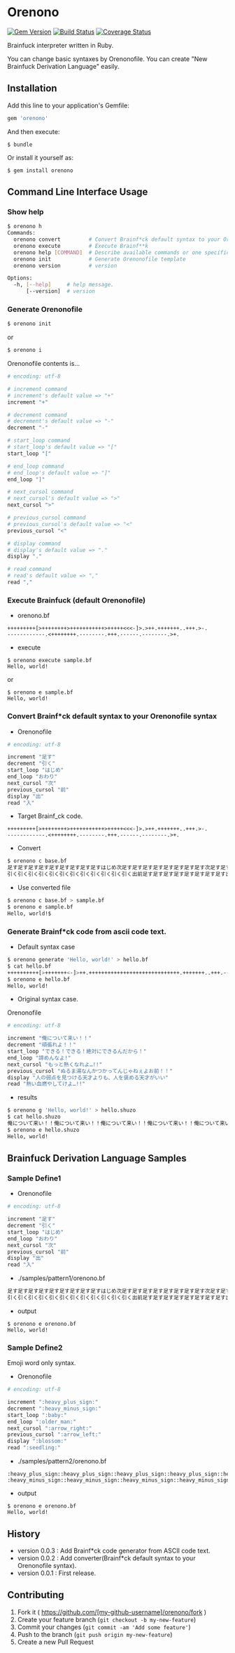 # Orenono

[![Gem Version](https://badge.fury.io/rb/orenono.svg)](http://badge.fury.io/rb/orenono)
[![Build Status](https://travis-ci.org/tbpgr/orenono.png?branch=master)](https://travis-ci.org/tbpgr/orenono)
[![Coverage Status](https://coveralls.io/repos/tbpgr/orenono/badge.png)](https://coveralls.io/r/tbpgr/orenono)

Brainfuck interpreter written in Ruby.

You can change basic syntaxes by Orenonofile.
You can create "New Brainfuck Derivation Language" easily.

## Installation

Add this line to your application's Gemfile:

```ruby
gem 'orenono'
```

And then execute:

    $ bundle

Or install it yourself as:

    $ gem install orenono

## Command Line Interface Usage

### Show help

~~~bash
$ orenono h
Commands:
  orenono convert         # Convert Brainf*ck default syntax to your Orenono...
  orenono execute         # Execute Brainf**k
  orenono help [COMMAND]  # Describe available commands or one specific command
  orenono init            # Generate Orenonofile template
  orenono version         # version

Options:
  -h, [--help]     # help message.
      [--version]  # version

~~~

### Generate Orenonofile

~~~bash
$ orenono init
~~~

or 

~~~bash
$ orenono i
~~~

Orenonofile contents is...  

~~~ruby
# encoding: utf-8

# increment command
# increment's default value => "+"
increment "+"

# decrement command
# decrement's default value => "-"
decrement "-"

# start_loop command
# start_loop's default value => "["
start_loop "["

# end_loop command
# end_loop's default value => "]"
end_loop "]"

# next_cursol command
# next_cursol's default value => ">"
next_cursol ">"

# previous_cursol command
# previous_cursol's default value => "<"
previous_cursol "<"

# display command
# display's default value => "."
display "."

# read command
# read's default value => ","
read ","
~~~

### Execute Brainfuck (default Orenonofile)

* orenono.bf

~~~
+++++++++[>++++++++>+++++++++++>+++++<<<-]>.>++.+++++++..+++.>-.
------------.<++++++++.--------.+++.------.--------.>+.
~~~

* execute

~~~
$ orenono execute sample.bf
Hello, world!
~~~

or

~~~
$ orenono e sample.bf
Hello, world!
~~~

### Convert Brainf*ck default syntax to your Orenonofile syntax

* Orenonofile

~~~ruby
# encoding: utf-8

increment "足す"
decrement "引く"
start_loop "はじめ"
end_loop "おわり"
next_cursol "次"
previous_cursol "前"
display "出"
read "入"
~~~

* Target Brainf_ck code.

~~~brainfuck
+++++++++[>++++++++>+++++++++++>+++++<<<-]>.>++.+++++++..+++.>-.
------------.<++++++++.--------.+++.------.--------.>+.
~~~

* Convert

~~~bash
$ orenono c base.bf
足す足す足す足す足す足す足す足す足すはじめ次足す足す足す足す足す足す足す足す次足す足す足す足す足す足す足す足す足す足す足す次足す足す足す足す足す前前前引くおわり次出次足す足す出足す足す足す足す足す足す足す出出足す足す足す出次引く出
引く引く引く引く引く引く引く引く引く引く引く引く出前足す足す足す足す足す足す足す足す出引く引く引く引く引く引く引く引く出足す足す足す出引く引く引く引く引く引く出引く引く引く引く引く引く引く引く出次足す出
~~~

* Use converted file

~~~bash
$ orenono c base.bf > sample.bf
$ orenono e sample.bf
Hello, world!$
~~~

### Generate Brainf*ck code from ascii code text.

* Default syntax case

~~~bash
$ orenono generate 'Hello, world!' > hello.bf
$ cat hello.bf
++++++++++[>+++++++<-]>++.+++++++++++++++++++++++++++++.+++++++..+++.-------------------------------------------------------------------.------------.+++++++++++++++++++++++++++++++++++++++++++++++++++++++++++++++++++++++++++++++++++++++.--------.+++.------.--------.-------------------------------------------------------------------.
$ orenono e hello.bf
Hello, world!
~~~

* Original syntax case.

Orenonofile

~~~ruby
# encoding: utf-8

increment "俺について来い！！"
decrement "頑張れよ！！"
start_loop "できる！できる！絶対にできるんだから！"
end_loop "諦めんなよ!"
next_cursol "もっと熱くなれよ…!!"
previous_cursol "ぬるま湯なんかつかってんじゃねぇよお前！！"
display "人の弱点を見つける天才よりも、人を褒める天才がいい"
read "熱い血燃やしてけよ…!!"
~~~

* results

~~~bash
$ orenono g 'Hello, world!' > hello.shuzo
$ cat hello.shuzo
俺について来い！！俺について来い！！俺について来い！！俺について来い！！俺について来い！！俺について来い！！俺について来い！！俺について来い！！俺について来い！！俺について来 い！！できる！できる！絶対にできるんだから！もっと熱くなれよ…!!俺について来い！！俺について来い！！俺について来い！！俺について来い！！俺について来い！！俺について来い！！俺 について来い！！ぬるま湯なんかつかってんじゃねぇよお前！！頑張れよ！！諦めんなよ!もっと熱くなれよ…!!俺について来い！！俺について来い！！人の弱点を見つける天才よりも、人を褒める天才がいい俺について来い！！俺について来い！！俺について来い！！俺について来い！！俺について来い！！俺について来い！！俺について来い！！俺について来い！！俺について来い！！ 俺について来い！！俺について来い！！俺について来い！！俺について来い！！俺について来い！！俺について来い！！俺について来い！！俺について来い！！俺について来い！！俺について来 い！！俺について来い！！俺について来い！！俺について来い！！俺について来い！！俺について来い！！俺について来い！！俺について来い！！俺について来い！！俺について来い！！俺につ いて来い！！人の弱点を見つける天才よりも、人を褒める天才がいい俺について来い！！俺について来い！！俺について来い！！俺について来い！！俺について来い！！俺について来い！！俺に ついて来い！！人の弱点を見つける天才よりも、人を褒める天才がいい人の弱点を見つける天才よりも、人を褒める天才がいい俺について来い！！俺について来い！！俺について来い！！人の弱 点を見つける天才よりも、人を褒める天才がいい頑張れよ！！頑張れよ！！頑張れよ！！頑張れよ！！頑張れよ！！頑張れよ！！頑張れよ！！頑張れよ！！頑張れよ！！頑張れよ！！頑張れよ！ ！頑張れよ！！頑張れよ！！頑張れよ！！頑張れよ！！頑張れよ！！頑張れよ！！頑張れよ！！頑張れよ！！頑張れよ！！頑張れよ！！頑張れよ！！頑張れよ！！頑張れよ！！頑張れよ！！頑張 れよ！！頑張れよ！！頑張れよ！！頑張れよ！！頑張れよ！！頑張れよ！！頑張れよ！！頑張れよ！！頑張れよ！！頑張れよ！！頑張れよ！！頑張れよ！！頑張れよ！！頑張れよ！！頑張れよ！ ！頑張れよ！！頑張れよ！！頑張れよ！！頑張れよ！！頑張れよ！！頑張れよ！！頑張れよ！！頑張れよ！！頑張れよ！！頑張れよ！！頑張れよ！！頑張れよ！！頑張れよ！！頑張れよ！！頑張 れよ！！頑張れよ！！頑張れよ！！頑張れよ！！頑張れよ！！頑張れよ！！頑張れよ！！頑張れよ！！頑張れよ！！頑張れよ！！頑張れよ！！頑張れよ！！頑張れよ！！人の弱点を見つける天才 よりも、人を褒める天才がいい頑張れよ！！頑張れよ！！頑張れよ！！頑張れよ！！頑張れよ！！頑張れよ！！頑張れよ！！頑張れよ！！頑張れよ！！頑張れよ！！頑張れよ！！頑張れよ！！人 の弱点を見つける天才よりも、人を褒める天才がいい俺について来い！！俺について来い！！俺について来い！！俺について来い！！俺について来い！！俺について来い！！俺について来い！！ 俺について来い！！俺について来い！！俺について来い！！俺について来い！！俺について来い！！俺について来い！！俺について来い！！俺について来い！！俺について来い！！俺について来 い！！俺について来い！！俺について来い！！俺について来い！！俺について来い！！俺について来い！！俺について来い！！俺について来い！！俺について来い！！俺について来い！！俺につ いて来い！！俺について来い！！俺について来い！！俺について来い！！俺について来い！！俺について来い！！俺について来い！！俺について来い！！俺について来い！！俺について来い！！ 俺について来い！！俺について来い！！俺について来い！！俺について来い！！俺について来い！！俺について来い！！俺について来い！！俺について来い！！俺について来い！！俺について来 い！！俺について来い！！俺について来い！！俺について来い！！俺について来い！！俺について来い！！俺について来い！！俺について来い！！俺について来い！！俺について来い！！俺につ いて来い！！俺について来い！！俺について来い！！俺について来い！！俺について来い！！俺について来い！！俺について来い！！俺について来い！！俺について来い！！俺について来い！！ 俺について来い！！俺について来い！！俺について来い！！俺について来い！！俺について来い！！俺について来い！！俺について来い！！俺について来い！！俺について来い！！俺について来 い！！俺について来い！！俺について来い！！俺について来い！！俺について来い！！俺について来い！！俺について来い！！俺について来い！！俺について来い！！俺について来い！！俺につ いて来い！！俺について来い！！俺について来い！！人の弱点を見つける天才よりも、人を褒める天才がいい頑張れよ！！頑張れよ！！頑張れよ！！頑張れよ！！頑張れよ！！頑張れよ！！頑張 れよ！！頑張れよ！！人の弱点を見つける天才よりも、人を褒める天才がいい俺について来い！！俺について来い！！俺について来い！！人の弱点を見つける天才よりも、人を褒める天才がいい 頑張れよ！！頑張れよ！！頑張れよ！！頑張れよ！！頑張れよ！！頑張れよ！！人の弱点を見つける天才よりも、人を褒める天才がいい頑張れよ！！頑張れよ！！頑張れよ！！頑張れよ！！頑張 れよ！！頑張れよ！！頑張れよ！！頑張れよ！！人の弱点を見つける天才よりも、人を褒める天才がいい頑張れよ！！頑張れよ！！頑張れよ！！頑張れよ！！頑張れよ！！頑張れよ！！頑張れよ ！！頑張れよ！！頑張れよ！！頑張れよ！！頑張れよ！！頑張れよ！！頑張れよ！！頑張れよ！！頑張れよ！！頑張れよ！！頑張れよ！！頑張れよ！！頑張れよ！！頑張れよ！！頑張れよ！！頑 張れよ！！頑張れよ！！頑張れよ！！頑張れよ！！頑張れよ！！頑張れよ！！頑張れよ！！頑張れよ！！頑張れよ！！頑張れよ！！頑張れよ！！頑張れよ！！頑張れよ！！頑張れよ！！頑張れよ ！！頑張れよ！！頑張れよ！！頑張れよ！！頑張れよ！！頑張れよ！！頑張れよ！！頑張れよ！！頑張れよ！！頑張れよ！！頑張れよ！！頑張れよ！！頑張れよ！！頑張れよ！！頑張れよ！！頑 張れよ！！頑張れよ！！頑張れよ！！頑張れよ！！頑張れよ！！頑張れよ！！頑張れよ！！頑張れよ！！頑張れよ！！頑張れよ！！頑張れよ！！頑張れよ！！頑張れよ！！頑張れよ！！頑張れよ ！！頑張れよ！！頑張れよ！！人の弱点を見つける天才よりも、人を褒める天才がいい
$ orenono e hello.shuzo
Hello, world!
~~~

## Brainfuck Derivation Language Samples

### Sample Define1

* Orenonofile

~~~ruby
# encoding: utf-8

increment "足す"
decrement "引く"
start_loop "はじめ"
end_loop "おわり"
next_cursol "次"
previous_cursol "前"
display "出"
read "入"
~~~

* ./samples/pattern1/orenono.bf

~~~ruby
足す足す足す足す足す足す足す足す足すはじめ次足す足す足す足す足す足す足す足す次足す足す足す足す足す足す足す足す足す足す足す次足す足す足す足す足す前前前引くおわり次出次足す足す出足す足す足す足す足す足す足す出出足す足す足す出次引く出
引く引く引く引く引く引く引く引く引く引く引く引く出前足す足す足す足す足す足す足す足す出引く引く引く引く引く引く引く引く出足す足す足す出引く引く引く引く引く引く出引く引く引く引く引く引く引く引く出次足す出
~~~

* output

~~~
$ orenono e orenono.bf
Hello, world!
~~~

### Sample Define2

Emoji word only syntax.

* Orenonofile

~~~ruby
# encoding: utf-8

increment ":heavy_plus_sign:"
decrement ":heavy_minus_sign:"
start_loop ":baby:"
end_loop ":older_man:"
next_cursol ":arrow_right:"
previous_cursol ":arrow_left:"
display ":blossom:"
read ":seedling:"
~~~

* ./samples/pattern2/orenono.bf

~~~
:heavy_plus_sign::heavy_plus_sign::heavy_plus_sign::heavy_plus_sign::heavy_plus_sign::heavy_plus_sign::heavy_plus_sign::heavy_plus_sign::heavy_plus_sign::baby::arrow_right::heavy_plus_sign::heavy_plus_sign::heavy_plus_sign::heavy_plus_sign::heavy_plus_sign::heavy_plus_sign::heavy_plus_sign::heavy_plus_sign::arrow_right::heavy_plus_sign::heavy_plus_sign::heavy_plus_sign::heavy_plus_sign::heavy_plus_sign::heavy_plus_sign::heavy_plus_sign::heavy_plus_sign::heavy_plus_sign::heavy_plus_sign::heavy_plus_sign::arrow_right::heavy_plus_sign::heavy_plus_sign::heavy_plus_sign::heavy_plus_sign::heavy_plus_sign::arrow_left::arrow_left::arrow_left::heavy_minus_sign::older_man::arrow_right::blossom::arrow_right::heavy_plus_sign::heavy_plus_sign::blossom::heavy_plus_sign::heavy_plus_sign::heavy_plus_sign::heavy_plus_sign::heavy_plus_sign::heavy_plus_sign::heavy_plus_sign::blossom::blossom::heavy_plus_sign::heavy_plus_sign::heavy_plus_sign::blossom::arrow_right::heavy_minus_sign::blossom:
:heavy_minus_sign::heavy_minus_sign::heavy_minus_sign::heavy_minus_sign::heavy_minus_sign::heavy_minus_sign::heavy_minus_sign::heavy_minus_sign::heavy_minus_sign::heavy_minus_sign::heavy_minus_sign::heavy_minus_sign::blossom::arrow_left::heavy_plus_sign::heavy_plus_sign::heavy_plus_sign::heavy_plus_sign::heavy_plus_sign::heavy_plus_sign::heavy_plus_sign::heavy_plus_sign::blossom::heavy_minus_sign::heavy_minus_sign::heavy_minus_sign::heavy_minus_sign::heavy_minus_sign::heavy_minus_sign::heavy_minus_sign::heavy_minus_sign::blossom::heavy_plus_sign::heavy_plus_sign::heavy_plus_sign::blossom::heavy_minus_sign::heavy_minus_sign::heavy_minus_sign::heavy_minus_sign::heavy_minus_sign::heavy_minus_sign::blossom::heavy_minus_sign::heavy_minus_sign::heavy_minus_sign::heavy_minus_sign::heavy_minus_sign::heavy_minus_sign::heavy_minus_sign::heavy_minus_sign::blossom::arrow_right::heavy_plus_sign::blossom:
~~~

* output

~~~
$ orenono e orenono.bf
Hello, world!
~~~

## History
* version 0.0.3 : Add Brainf*ck code generator from ASCII code text.
* version 0.0.2 : Add converter(Brainf*ck default syntax to your Orenonofile syntax).
* version 0.0.1 : First release.

## Contributing

1. Fork it ( https://github.com/[my-github-username]/orenono/fork )
2. Create your feature branch (`git checkout -b my-new-feature`)
3. Commit your changes (`git commit -am 'Add some feature'`)
4. Push to the branch (`git push origin my-new-feature`)
5. Create a new Pull Request
